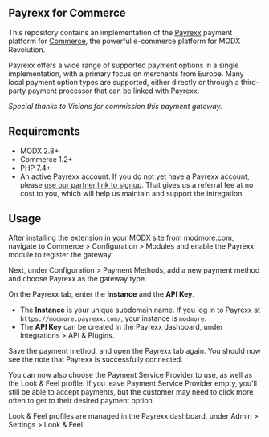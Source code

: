Payrexx for Commerce
--------------------

This repository contains an implementation of the [Payrexx](https://payrexx.com) payment platform for [Commerce](https://modmore.com/commerce/), the powerful e-commerce platform for MODX Revolution.

Payrexx offers a wide range of supported payment options in a single implementation, with a primary focus on merchants from Europe. Many local payment option types are supported, either directly or through a third-party payment processor that can be linked with Payrexx.

_Special thanks to Visions for commission this payment gateway._

## Requirements

- MODX 2.8+
- Commerce 1.2+
- PHP 7.4+
- An active Payrexx account.  If you do not yet have a Payrexx account, please [use our partner link to signup](). That gives us a referral fee at no cost to you, which will help us maintain and support the intregation.

## Usage

After installing the extension in your MODX site from modmore.com, navigate to Commerce > Configuration > Modules and enable the Payrexx module to register the gateway.

Next, under Configuration > Payment Methods, add a new payment method and choose Payrexx as the gateway type.

On the Payrexx tab, enter the **Instance** and the **API Key**.

- The **Instance** is your unique subdomain name. If you log in to Payrexx at `https://modmore.payrexx.com/`, your instance is `modmore`.
- The **API Key** can be created in the Payrexx dashboard, under Integrations > API & Plugins.

Save the payment method, and open the Payrexx tab again. You should now see the note that Payrexx is successfully connected.

You can now also choose the Payment Service Provider to use, as well as the Look & Feel profile. If you leave Payment Service Provider empty, you'll still be able to accept payments, but the customer may need to click more often to get to their desired payment option.

Look & Feel profiles are managed in the Payrexx dashboard, under Admin > Settings > Look & Feel.
